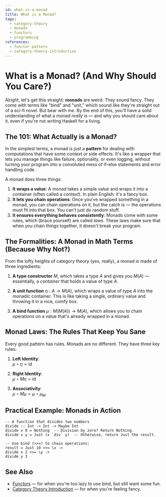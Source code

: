 ```yaml
---
id: what-is-a-monad
title: What is a Monad?
tags:
  - category-theory
  - monads
  - functors
  - programming
references:
  - functor-pattern
  - category-theory-introduction
---
```


# What is a Monad? (And Why Should You Care?)

Alright, let's get this straight: **monads** are weird. They sound fancy. They come with terms like "bind" and "unit," which sound like they're straight out of a sci-fi novel. But bear with me. By the end of this, you'll have a solid understanding of what a monad _really_ is — and why you should care about it, even if you're not writing Haskell for a living.

## The 101: What Actually is a Monad?

In the simplest terms, a monad is just a **pattern** for dealing with computations that have some context or side effects. It's like a wrapper that lets you manage things like failure, optionality, or even logging, without turning your program into a convoluted mess of if-else statements and error handling code.

A monad does three things:

1. **It wraps a value**: A monad takes a simple value and wraps it into a container (often called a _context_). In plain English: it's a fancy box.
2. **It lets you chain operations**: Once you've wrapped something in a monad, you can chain operations on it, but the catch is — the operations must fit into that box. You can't just do random stuff.
3. **It ensures everything behaves consistently**: Monads come with some rules, which (brace yourself) are called _laws_. These laws make sure that when you chain things together, it doesn't break your program.

## The Formalities: A Monad in Math Terms (Because Why Not?)

From the lofty heights of category theory (yes, really), a monad is made of three ingredients:

1. **A type constructor** $M$, which takes a type $A$ and gives you $M(A)$ — essentially, a _container_ that holds a value of type $A$.

2. **A unit function** $\eta: A \to M(A)$, which wraps a value of type $A$ into the monadic container. This is like taking a single, ordinary value and throwing it in a nice, comfy box.

3. **A bind function** $\mu: M(M(A)) \to M(A)$, which allows you to chain operations on a value that's already wrapped in a monad.

## Monad Laws: The Rules That Keep You Sane

Every good pattern has rules. Monads are no different. They have three key rules:

1. **Left Identity**:  
   $\mu \circ \eta = \text{id}$

2. **Right Identity**:  
   $\mu \circ M\eta = \text{id}$

3. **Associativity**:  
   $\mu \circ M\mu = \mu \circ \mu_M$

## Practical Example: Monads in Action

```
-- A function that divides two numbers
divide :: Int -> Int -> Maybe Int
divide x 0 = Nothing  -- Division by zero? Return Nothing.
divide x y = Just (x `div` y)  -- Otherwise, return Just the result.

-- Use bind (>>=) to chain operations:
result = Just 10 >>= \x ->
divide x 2 >>= \y ->
divide y 3
```

## See Also

- [Functors](functor-pattern) — for when you're too lazy to use bind, but still want some fun.
- [Category Theory Introduction](category-theory-introduction) — for when you're feeling fancy.
